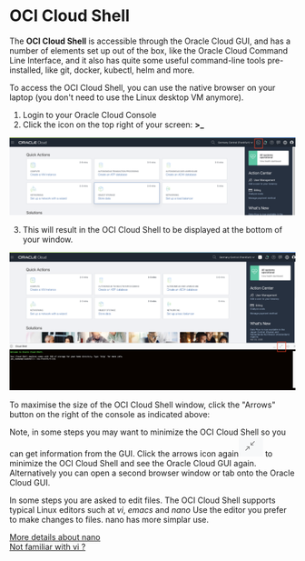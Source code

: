 # OCI Cloud Shell

The **OCI Cloud Shell** is accessible through the Oracle Cloud GUI, and has a number of elements set up out of the box, like the Oracle Cloud Command Line Interface, and it also has quite some useful command-line tools pre-installed, like git, docker, kubectl, helm and more.

To access the OCI Cloud Shell, you can use the native browser on your laptop (you don't need to use the Linux desktop VM anymore).

1. Login to your Oracle Cloud Console
2. Click the icon on the top right of your screen: **>_**

![](./images/cloud-shell-1.png)

3. This will result in the OCI Cloud Shell to be displayed at the bottom 
of your window.

![](./images/cloud-shell-2.png)

To maximise the size of the OCI Cloud Shell window, click the "Arrows" button on the right of the console as indicated above:

Note, in some steps you may want to minimize the OCI Cloud Shell so you can get information from the GUI. Click the arrows icon again![](./images/cloud-shell-arrows.png) to minimize the OCI Cloud Shell and see the Oracle Cloud GUI again. Alternatively you can open a second browser window or tab onto the Oracle Cloud GUI.

In some steps you are asked to edit files. The OCI Cloud Shell supports typical Linux editors such at *vi*, *emacs* and *nano* Use the editor you prefer to make changes to files. nano has more simplar use.

[More details about nano](https://staffwww.fullcoll.edu/sedwards/Nano/IntroToNano.html)  
[Not familiar with vi ?](/.vi.md)